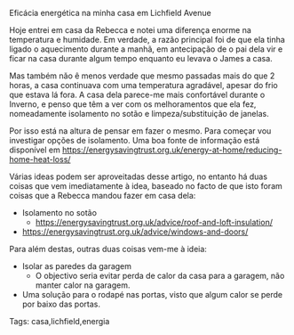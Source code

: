 Eficácia energética na minha casa em Lichfield Avenue

Hoje entrei em casa da Rebecca e notei uma diferença enorme na temperatura e humidade.  Em verdade, a razão principal foi de que ela tinha ligado o aquecimento durante a manhã, em antecipação de o pai dela vir e ficar na casa durante algum tempo enquanto eu levava o James a casa.

Mas também năo ê menos verdade que mesmo passadas mais do que 2 horas, a casa continuava com uma temperatura agradável, apesar do frio que estava lá fora.  A casa dela parece-me mais confortável durante o Inverno, e penso que têm a ver com os melhoramentos que ela fez, nomeadamente isolamento no sotão e limpeza/substituição de janelas.

Por isso está na altura de pensar em fazer o mesmo.  Para começar vou investigar opções de isolamento.  Uma boa fonte de informação está disponível em https://energysavingtrust.org.uk/energy-at-home/reducing-home-heat-loss/

Várias ideas podem ser aproveitadas desse artigo, no entanto há duas coisas que vem imediatamente à idea, baseado no facto de que isto foram coisas que a Rebecca mandou fazer em casa dela:

  - Isolamento no sotão
    * https://energysavingtrust.org.uk/advice/roof-and-loft-insulation/
  - https://energysavingtrust.org.uk/advice/windows-and-doors/

Para além destas, outras duas coisas vem-me à ideia:

  - Isolar as paredes da garagem
    * O objectivo seria evitar perda de calor da casa para a garagem, não manter calor na garagem.
  - Uma solução para o rodapé nas portas, visto que algum calor se perde por baixo das portas.


Tags: casa,lichfield,energia
